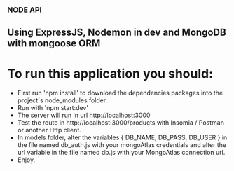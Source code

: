 ### NODE API 


## Using ExpressJS, Nodemon in dev and MongoDB with mongoose ORM

# To run this application you should:
 - First run 'npm install' to download the dependencies packages into the project´s node_modules folder.
 - Run with 'npm start:dev'
 - The server will run in url http://localhost:3000
 - Test the route in http://localhost:3000/products with Insomia / Postman or another Http client.
 - In models folder, alter the variables { DB_NAME, DB_PASS, DB_USER } in the file named db_auth.js with your mongoAtlas credentials and alter the url variable in the file named db.js with your MongoAtlas connection url.
 - Enjoy.